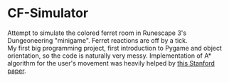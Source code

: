 # CF-Simulator

Attempt to simulate the colored ferret room in Runescape 3's Dungeoneering "minigame". Ferret reactions are off by a tick.\
My first big programming project, first introduction to Pygame and object orientation, so the code is naturally very messy. Implementation of A* algorithm for the user's movement was heavily helped by [this Stanford paper](http://theory.stanford.edu/~amitp/GameProgramming/AStarComparison.html).
